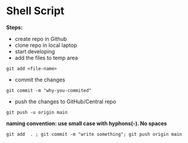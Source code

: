 # Shell Script

**Steps:**
* create repo in Github
* clone repo in local laptop
* start developing
* add the files to temp area
```
git add <file-name>
```
* commit the changes
```
git commit -m "why-you-commited"
```
* push the changes to GitHub/Central repo
```
git push -u origin main
```

**naming convention: use small case with hyphons(-). No spaces**

```
git add  . ; git commit -m "write something"; git push origin main
```
